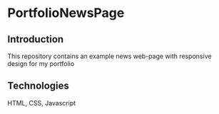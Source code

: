   # PortfolioNewsPage

 ## Introduction
This repository contains an example news web-page with responsive design for my portfolio
 
 ## Technologies
HTML, CSS, Javascript
